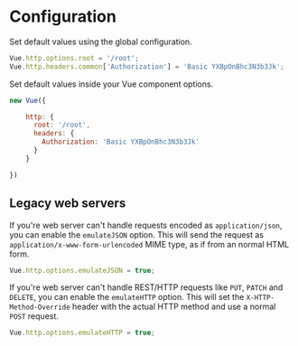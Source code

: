 # Configuration

Set default values using the global configuration.

```js
Vue.http.options.root = '/root';
Vue.http.headers.common['Authorization'] = 'Basic YXBpOnBhc3N3b3Jk';
```

Set default values inside your Vue component options.

```js
new Vue({

    http: {
      root: '/root',
      headers: {
        Authorization: 'Basic YXBpOnBhc3N3b3Jk'
      }
    }

})
```

## Legacy web servers

If you're web server can't handle requests encoded as `application/json`, you can enable the `emulateJSON` option. This will send the request as `application/x-www-form-urlencoded` MIME type, as if from an normal HTML form.

```js
Vue.http.options.emulateJSON = true;
```

If you're web server can't handle REST/HTTP requests like `PUT`, `PATCH` and `DELETE`, you can enable the `emulateHTTP` option. This will set the `X-HTTP-Method-Override` header with the actual HTTP method and use a normal `POST` request.

```js
Vue.http.options.emulateHTTP = true;
```